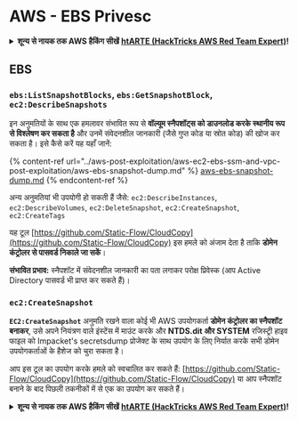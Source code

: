 # AWS - EBS Privesc

<details>

<summary><strong>शून्य से नायक तक AWS हैकिंग सीखें</strong> <a href="https://training.hacktricks.xyz/courses/arte"><strong>htARTE (HackTricks AWS Red Team Expert)</strong></a><strong>!</strong></summary>

HackTricks का समर्थन करने के अन्य तरीके:

* यदि आप अपनी **कंपनी का प्रचार HackTricks में देखना चाहते हैं** या **HackTricks को PDF में डाउनलोड करना चाहते हैं** तो [**सब्सक्रिप्शन प्लान्स**](https://github.com/sponsors/carlospolop) देखें!
* [**आधिकारिक PEASS & HackTricks स्वैग**](https://peass.creator-spring.com) प्राप्त करें
* [**The PEASS Family**](https://opensea.io/collection/the-peass-family) की खोज करें, हमारा विशेष [**NFTs**](https://opensea.io/collection/the-peass-family) संग्रह
* 💬 [**Discord group**](https://discord.gg/hRep4RUj7f) में **शामिल हों** या [**telegram group**](https://t.me/peass) या **Twitter** 🐦 पर मुझे **फॉलो** करें [**@carlospolopm**](https://twitter.com/carlospolopm)**.**
* [**HackTricks**](https://github.com/carlospolop/hacktricks) और [**HackTricks Cloud**](https://github.com/carlospolop/hacktricks-cloud) github repos में PRs सबमिट करके अपनी हैकिंग ट्रिक्स साझा करें।

</details>

## EBS

### `ebs:ListSnapshotBlocks`, `ebs:GetSnapshotBlock`, `ec2:DescribeSnapshots`

इन अनुमतियों के साथ एक हमलावर संभावित रूप से **वॉल्यूम स्नैपशॉट्स को डाउनलोड करके स्थानीय रूप से विश्लेषण कर सकता है** और उनमें संवेदनशील जानकारी (जैसे गुप्त कोड या स्रोत कोड) की खोज कर सकता है। इसे कैसे करें यह यहाँ जानें:

{% content-ref url="../aws-post-exploitation/aws-ec2-ebs-ssm-and-vpc-post-exploitation/aws-ebs-snapshot-dump.md" %}
[aws-ebs-snapshot-dump.md](../aws-post-exploitation/aws-ec2-ebs-ssm-and-vpc-post-exploitation/aws-ebs-snapshot-dump.md)
{% endcontent-ref %}

अन्य अनुमतियां भी उपयोगी हो सकती हैं जैसे: `ec2:DescribeInstances`, `ec2:DescribeVolumes`, `ec2:DeleteSnapshot`, `ec2:CreateSnapshot`, `ec2:CreateTags`

यह टूल [https://github.com/Static-Flow/CloudCopy](https://github.com/Static-Flow/CloudCopy) इस हमले को अंजाम देता है ताकि **डोमेन कंट्रोलर से पासवर्ड निकाले जा सकें**।

**संभावित प्रभाव:** स्नैपशॉट में संवेदनशील जानकारी का पता लगाकर परोक्ष प्रिवेस्क (आप Active Directory पासवर्ड भी प्राप्त कर सकते हैं)।

### **`ec2:CreateSnapshot`**

**`EC2:CreateSnapshot`** अनुमति रखने वाला कोई भी AWS उपयोगकर्ता **डोमेन कंट्रोलर का स्नैपशॉट बनाकर**, उसे अपने नियंत्रण वाले इंस्टेंस में माउंट करके और **NTDS.dit और SYSTEM** रजिस्ट्री हाइव फाइल को Impacket's secretsdump प्रोजेक्ट के साथ उपयोग के लिए निर्यात करके सभी डोमेन उपयोगकर्ताओं के हैशेज को चुरा सकता है।

आप इस टूल का उपयोग करके हमले को स्वचालित कर सकते हैं: [https://github.com/Static-Flow/CloudCopy](https://github.com/Static-Flow/CloudCopy) या आप स्नैपशॉट बनाने के बाद पिछली तकनीकों में से एक का उपयोग कर सकते हैं।

<details>

<summary><strong>शून्य से नायक तक AWS हैकिंग सीखें</strong> <a href="https://training.hacktricks.xyz/courses/arte"><strong>htARTE (HackTricks AWS Red Team Expert)</strong></a><strong>!</strong></summary>

HackTricks का समर्थन करने के अन्य तरीके:

* यदि आप अपनी **कंपनी का प्रचार HackTricks में देखना चाहते हैं** या **HackTricks को PDF में डाउनलोड करना चाहते हैं** तो [**सब्सक्रिप्शन प्लान्स**](https://github.com/sponsors/carlospolop) देखें!
* [**आधिकारिक PEASS & HackTricks स्वैग**](https://peass.creator-spring.com) प्राप्त करें
* [**The PEASS Family**](https://opensea.io/collection/the-peass-family) की खोज करें, हमारा विशेष [**NFTs**](https://opensea.io/collection/the-peass-family) संग्रह
* 💬 [**Discord group**](https://discord.gg/hRep4RUj7f) में **शामिल हों** या [**telegram group**](https://t.me/peass) या **Twitter** 🐦 पर मुझे **फॉलो** करें [**@carlospolopm**](https://twitter.com/carlospolopm)**.**
* [**HackTricks**](https://github.com/carlospolop/hacktricks) और [**HackTricks Cloud**](https://github.com/carlospolop/hacktricks-cloud) github repos में PRs सबमिट करके अपनी हैकिंग ट्रिक्स साझा करें।

</details>
